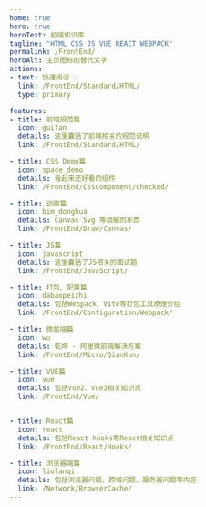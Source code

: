 ```yaml
---
home: true
hero: true
heroText: 前端知识库
tagline: "HTML CSS JS VUE REACT WEBPACK"
permalink: /FrontEnd/
heroAlt: 主页图标的替代文字
actions:
- text: 快速阅读 💡
  link: /FrontEnd/Standard/HTML/
  type: primary

features:
- title: 前端规范篇
  icon: guifan
  details: 这里囊括了前端相关的规范说明
  link: /FrontEnd/Standard/HTML/

- title: CSS Demo篇
  icon: space_demo
  details: 看起来还好看的组件
  link: /FrontEnd/CssComponent/Checked/

- title: 动画篇
  icon: bim_donghua
  details: Canvas Svg 等烧脑的东西
  link: /FrontEnd/Draw/Canvas/

- title: JS篇
  icon: javascript
  details: 这里囊括了JS相关的面试题
  link: /FrontEnd/JavaScript/

- title: 打包、配置篇
  icon: dabaopeizhi
  details: 包括Webpack、Vite等打包工具原理介绍
  link: /FrontEnd/Configuration/Webpack/

- title: 微前端篇
  icon: wu
  details: 乾坤 - 阿里微前端解决方案
  link: /FrontEnd/Micro/QianKun/

- title: VUE篇
  icon: vue
  details: 包括Vue2、Vue3相关知识点
  link: /FrontEnd/Vue/


- title: React篇
  icon: react
  details: 包括React hooks等React相关知识点
  link: /FrontEnd/React/Hooks/

- title: 浏览器端篇
  icon: liulanqi
  details: 包括浏览器问题、跨域问题、服务器问题等内容
  link: /Network/BrowserCache/
---
```

